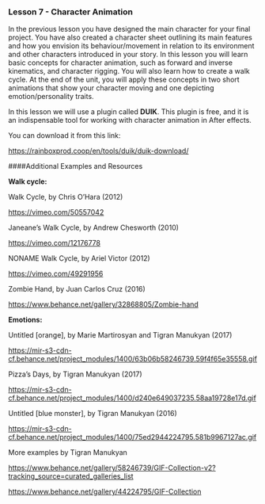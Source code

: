 ### Lesson 7 - Character Animation

In the previous lesson you have designed the main character for your final project. You have also created a character sheet outlining its main features and how you envision its behaviour/movement in relation to its environment and other characters introduced in your story. In this lesson you will learn basic concepts for character animation, such as forward and inverse kinematics, and character rigging. You will also learn how to create a walk cycle. At the end of the unit, you will apply these concepts in two short animations that show your character moving and one depicting emotion/personality traits.

In this lesson we will use a plugin called **DUIK**. This plugin is free, and it is an indispensable tool for working with character animation in After effects.

You can download it from this link:

https://rainboxprod.coop/en/tools/duik/duik-download/

####Additional Examples and Resources

**Walk cycle:**

Walk Cycle, by Chris O’Hara (2012)

https://vimeo.com/50557042

Janeane’s Walk Cycle, by Andrew Chesworth (2010)

https://vimeo.com/12176778

NONAME Walk Cycle, by Ariel Victor (2012)

https://vimeo.com/49291956

Zombie Hand, by Juan Carlos Cruz (2016)

https://www.behance.net/gallery/32868805/Zombie-hand

**Emotions:**

Untitled [orange], by Marie Martirosyan and Tigran Manukyan (2017) 

https://mir-s3-cdn-cf.behance.net/project_modules/1400/63b06b58246739.59f4f65e35558.gif 

Pizza’s Days, by Tigran Manukyan (2017)

https://mir-s3-cdn-cf.behance.net/project_modules/1400/d240e649037235.58aa19728e17d.gif

Untitled [blue monster], by Tigran Manukyan (2016)

https://mir-s3-cdn-cf.behance.net/project_modules/1400/75ed2944224795.581b9967127ac.gif

More examples by Tigran Manukyan

https://www.behance.net/gallery/58246739/GIF-Collection-v2?tracking_source=curated_galleries_list

https://www.behance.net/gallery/44224795/GIF-Collection


